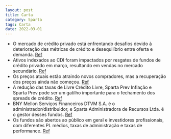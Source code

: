 ```yaml
---
layout: post
title: Carta
category: Sparta
tags: Carta
date: 2022-03-01
---
```


- O mercado de crédito privado está enfrentando desafios devido à deterioração das métricas de crédito e desequilíbrio entre oferta e demanda.
<a href="#" onclick="search_on_pdf('CARTA MENSALsparta.com.brCOMENTÁRIO MENSALNa carta mensal de fevereiro, pontuamos que o mercado ')">Ref</a>
- Ativos indexados ao CDI foram impactados por resgates de fundos de crédito privado em março, resultando em vendas no mercado secundário.
<a href="#" onclick="search_on_pdf('entre oferta e demanda por esses ativos, muitas vezes ocasionado pela entrada ou saída de recursos ')">Ref</a>
- Os preços atuais estão atraindo novos compradores, mas a recuperação dos preços ainda não começou.
<a href="#" onclick="search_on_pdf('em um ponto de entrada atrativo, mas ainda não significa que os preços já começaram a se recuperar')">Ref</a>
- A redução das taxas de Livre Crédito Livre, Sparta Prev Inflação e Sparta Prev pode ser um gatilho importante para o fechamento dos spreads de crédito.
<a href="#" onclick="search_on_pdf('líquido de imposto de renda para a pessoa física.”Fonte: Anbima, Elaboração Sparta.Spread de Crédi')">Ref</a>
- BNY Mellon Serviços Financeiros DTVM S.A. é o administrador/distribuidor, e Sparta Administradora de Recursos Ltda. é o gestor desses fundos.
<a href="#" onclick="search_on_pdf('BNY Mellon Serviços Financeiros DTVM S.A., CNPJ 02.201.501/0001-61, Av. Presidente Wilson, 231 – 11.')">Ref</a>
- Os fundos são abertos ao público em geral e investidores profissionais, com diferentes PL médios, taxas de administração e taxas de performance.
<a href="#" onclick="search_on_pdf('fundos dessa categoria, é importante ter em mente que o PL total dos fundos abertos é uma pequena ')">Ref</a>
